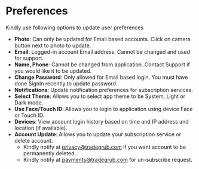 # **Preferences**
  
  
Kindly use following options to update user preferences 
- **Photo**: Can only be updated for Email based accounts. Click on camera button next to photo to update.
- **Email**: Logged-in account Email address. Cannot be changed and used for support.
- **Name, Phone**: Cannot be changed from application. Contact Support if you would like it to be updated.
- **Change Password**: Only allowed for Email based login. You must have done SignIn recently to update password.
- **Notifications**: Update notification preferences for subscription services.
- **Select Theme**: Allows you to select app theme to be System, Light or Dark mode.
- **Use Face/Touch ID**: Allows you to login to application using device Face or Touch ID.
- **Devices**: View account login history based on time and IP address and location (if available).
- **Account Update**: Allows you to update your subscription service or delete account. 
  -  Kindly notify at [privacy@tradegrub.com](mailto:privacy@tradegrub.com) if you want account to be permanently deleted. 
  -  Kindly notify at [payments@tradegrub.com](mailto:payments@tradegrub.com) for un-subscribe request.
